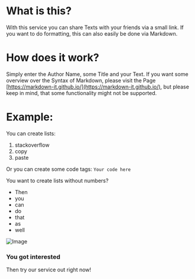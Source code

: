 # What is this? 
With this service you can share Texts with your friends via a small link. If you want to do formatting, this can also easily be done via Markdown.

# How does it work?
Simply enter the Author Name, some Title and your Text. 
If you want some overview over the Syntax of Markdown, please visit the Page [https://markdown-it.github.io/](https://markdown-it.github.io/), but please keep in mind, that some functionality might not be supported.


# Example:
You can create lists:
1. stackoverflow
2. copy
3. paste


Or you can create some code tags:
```Your code here```


You want to create lists without numbers?

- Then
- you
- can
- do
- that
- as
- well

![Image](https://upload.wikimedia.org/wikipedia/commons/thumb/0/02/Stack_Overflow_logo.svg/1280px-Stack_Overflow_logo.svg.png)

### You got interested
Then try our service out right now!